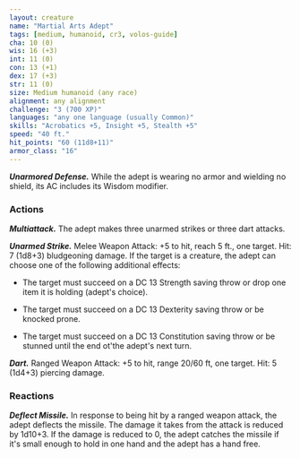 ```yaml
---
layout: creature
name: "Martial Arts Adept"
tags: [medium, humanoid, cr3, volos-guide]
cha: 10 (0)
wis: 16 (+3)
int: 11 (0)
con: 13 (+1)
dex: 17 (+3)
str: 11 (0)
size: Medium humanoid (any race)
alignment: any alignment
challenge: "3 (700 XP)"
languages: "any one language (usually Common)"
skills: "Acrobatics +5, Insight +5, Stealth +5"
speed: "40 ft."
hit_points: "60 (11d8+11)"
armor_class: "16"
---
```


***Unarmored Defense.*** While the adept is wearing no armor and wielding no shield, its AC includes its Wisdom modifier.

### Actions

***Multiattack.*** The adept makes three unarmed strikes or three dart attacks.

***Unarmed Strike.*** Melee Weapon Attack: +5 to hit, reach 5 ft., one target. Hit: 7 (1d8+3) bludgeoning damage. If the target is a creature, the adept can choose one of the following additional effects:

* The target must succeed on a DC 13 Strength saving throw or drop one item it is holding (adept's choice).

* The target must succeed on a DC 13 Dexterity saving throw or be knocked prone.

* The target must succeed on a DC 13 Constitution saving throw or be stunned until the end ot'the adept's next turn.

***Dart.*** Ranged Weapon Attack: +5 to hit, range 20/60 ft, one target. Hit: 5 (1d4+3) piercing damage.

### Reactions

***Deflect Missile.*** In response to being hit by a ranged weapon attack, the adept deflects the missile. The damage it takes from the attack is reduced by 1d10+3. If the damage is reduced to 0, the adept catches the missile if it's small enough to hold in one hand and the adept has a hand free.